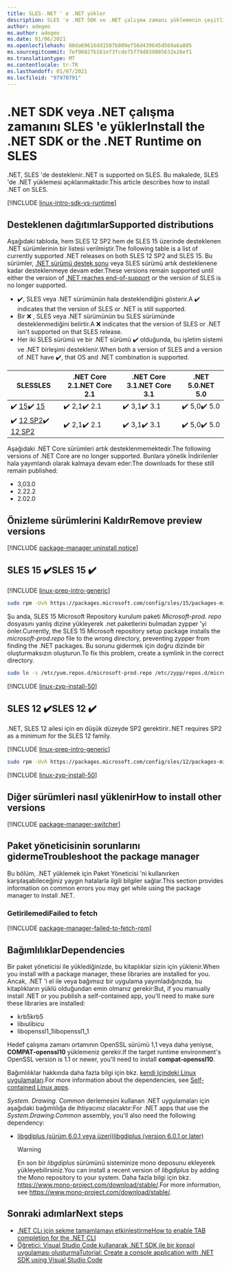 ```yaml
---
title: SLES-.NET ' e .NET yükler
description: SLES 'e .NET SDK ve .NET çalışma zamanı yüklemenin çeşitli yollarını gösterir.
author: adegeo
ms.author: adegeo
ms.date: 01/06/2021
ms.openlocfilehash: 80da69616dd1507b809ef56d439645d569a6a805
ms.sourcegitcommit: 7ef96827b161ef3fcde75f79d839885632e26ef1
ms.translationtype: MT
ms.contentlocale: tr-TR
ms.lasthandoff: 01/07/2021
ms.locfileid: "97970791"
---
```

# <a name="install-the-net-sdk-or-the-net-runtime-on-sles"></a><span data-ttu-id="b7682-103">.NET SDK veya .NET çalışma zamanını SLES 'e yükler</span><span class="sxs-lookup"><span data-stu-id="b7682-103">Install the .NET SDK or the .NET Runtime on SLES</span></span>

<span data-ttu-id="b7682-104">.NET, SLES 'de desteklenir.</span><span class="sxs-lookup"><span data-stu-id="b7682-104">.NET is supported on SLES.</span></span> <span data-ttu-id="b7682-105">Bu makalede, SLES 'de .NET yüklemesi açıklanmaktadır.</span><span class="sxs-lookup"><span data-stu-id="b7682-105">This article describes how to install .NET on SLES.</span></span>

[!INCLUDE [linux-intro-sdk-vs-runtime](includes/linux-intro-sdk-vs-runtime.md)]

## <a name="supported-distributions"></a><span data-ttu-id="b7682-106">Desteklenen dağıtımlar</span><span class="sxs-lookup"><span data-stu-id="b7682-106">Supported distributions</span></span>

<span data-ttu-id="b7682-107">Aşağıdaki tabloda, hem SLES 12 SP2 hem de SLES 15 üzerinde desteklenen .NET sürümlerinin bir listesi verilmiştir.</span><span class="sxs-lookup"><span data-stu-id="b7682-107">The following table is a list of currently supported .NET releases on both SLES 12 SP2 and SLES 15.</span></span> <span data-ttu-id="b7682-108">Bu sürümler, [.NET sürümü destek sonu](https://dotnet.microsoft.com/platform/support/policy/dotnet-core) veya SLES sürümü artık desteklenene kadar desteklenmeye devam eder.</span><span class="sxs-lookup"><span data-stu-id="b7682-108">These versions remain supported until either the version of [.NET reaches end-of-support](https://dotnet.microsoft.com/platform/support/policy/dotnet-core) or the version of SLES is no longer supported.</span></span>

- <span data-ttu-id="b7682-109">✔️, SLES veya .NET sürümünün hala desteklendiğini gösterir.</span><span class="sxs-lookup"><span data-stu-id="b7682-109">A ✔️ indicates that the version of SLES or .NET is still supported.</span></span>
- <span data-ttu-id="b7682-110">Bir ❌ , SLES veya .NET sürümünün bu SLES sürümünde desteklenmediğini belirtir.</span><span class="sxs-lookup"><span data-stu-id="b7682-110">A ❌ indicates that the version of SLES or .NET isn't supported on that SLES release.</span></span>
- <span data-ttu-id="b7682-111">Her iki SLES sürümü ve bir .NET sürümü ✔️ olduğunda, bu işletim sistemi ve .NET birleşimi desteklenir.</span><span class="sxs-lookup"><span data-stu-id="b7682-111">When both a version of SLES and a version of .NET have ✔️, that OS and .NET combination is supported.</span></span>

| <span data-ttu-id="b7682-112">SLES</span><span class="sxs-lookup"><span data-stu-id="b7682-112">SLES</span></span>                   | <span data-ttu-id="b7682-113">.NET Core 2.1</span><span class="sxs-lookup"><span data-stu-id="b7682-113">.NET Core 2.1</span></span> | <span data-ttu-id="b7682-114">.NET Core 3.1</span><span class="sxs-lookup"><span data-stu-id="b7682-114">.NET Core 3.1</span></span> | <span data-ttu-id="b7682-115">.NET 5.0</span><span class="sxs-lookup"><span data-stu-id="b7682-115">.NET 5.0</span></span> |
|------------------------|---------------|---------------|----------------|
| <span data-ttu-id="b7682-116">✔️ [15](#sles-15-)</span><span class="sxs-lookup"><span data-stu-id="b7682-116">✔️ [15](#sles-15-)</span></span>     | <span data-ttu-id="b7682-117">✔️ 2,1</span><span class="sxs-lookup"><span data-stu-id="b7682-117">✔️ 2.1</span></span>        | <span data-ttu-id="b7682-118">✔️ 3,1</span><span class="sxs-lookup"><span data-stu-id="b7682-118">✔️ 3.1</span></span>        | <span data-ttu-id="b7682-119">✔️ 5,0</span><span class="sxs-lookup"><span data-stu-id="b7682-119">✔️ 5.0</span></span> |
| <span data-ttu-id="b7682-120">✔️ [12 SP2](#sles-12-)</span><span class="sxs-lookup"><span data-stu-id="b7682-120">✔️ [12 SP2](#sles-12-)</span></span> | <span data-ttu-id="b7682-121">✔️ 2,1</span><span class="sxs-lookup"><span data-stu-id="b7682-121">✔️ 2.1</span></span>        | <span data-ttu-id="b7682-122">✔️ 3,1</span><span class="sxs-lookup"><span data-stu-id="b7682-122">✔️ 3.1</span></span>        | <span data-ttu-id="b7682-123">✔️ 5,0</span><span class="sxs-lookup"><span data-stu-id="b7682-123">✔️ 5.0</span></span> |

<span data-ttu-id="b7682-124">Aşağıdaki .NET Core sürümleri artık desteklenmemektedir.</span><span class="sxs-lookup"><span data-stu-id="b7682-124">The following versions of .NET Core are no longer supported.</span></span> <span data-ttu-id="b7682-125">Bunlara yönelik İndirilenler hala yayımlandı olarak kalmaya devam eder:</span><span class="sxs-lookup"><span data-stu-id="b7682-125">The downloads for these still remain published:</span></span>

- <span data-ttu-id="b7682-126">3,0</span><span class="sxs-lookup"><span data-stu-id="b7682-126">3.0</span></span>
- <span data-ttu-id="b7682-127">2.2</span><span class="sxs-lookup"><span data-stu-id="b7682-127">2.2</span></span>
- <span data-ttu-id="b7682-128">2.0</span><span class="sxs-lookup"><span data-stu-id="b7682-128">2.0</span></span>

## <a name="remove-preview-versions"></a><span data-ttu-id="b7682-129">Önizleme sürümlerini Kaldır</span><span class="sxs-lookup"><span data-stu-id="b7682-129">Remove preview versions</span></span>

[!INCLUDE [package-manager uninstall notice](./includes/linux-uninstall-preview-info.md)]

## <a name="sles-15-"></a><span data-ttu-id="b7682-130">SLES 15 ✔️</span><span class="sxs-lookup"><span data-stu-id="b7682-130">SLES 15 ✔️</span></span>

[!INCLUDE [linux-prep-intro-generic](includes/linux-prep-intro-generic.md)]

```bash
sudo rpm -Uvh https://packages.microsoft.com/config/sles/15/packages-microsoft-prod.rpm
```

<span data-ttu-id="b7682-131">Şu anda, SLES 15 Microsoft Repository kurulum paketi *Microsoft-prod. repo* dosyasını yanlış dizine yükleyerek .net paketlerini bulmadan zypper 'yi önler.</span><span class="sxs-lookup"><span data-stu-id="b7682-131">Currently, the SLES 15 Microsoft repository setup package installs the *microsoft-prod.repo* file to the wrong directory, preventing zypper from finding the .NET packages.</span></span> <span data-ttu-id="b7682-132">Bu sorunu gidermek için doğru dizinde bir oluşturmaksızın oluşturun.</span><span class="sxs-lookup"><span data-stu-id="b7682-132">To fix this problem, create a symlink in the correct directory.</span></span>

```bash
sudo ln -s /etc/yum.repos.d/microsoft-prod.repo /etc/zypp/repos.d/microsoft-prod.repo
```

[!INCLUDE [linux-zyp-install-50](includes/linux-install-50-zyp.md)]

## <a name="sles-12-"></a><span data-ttu-id="b7682-133">SLES 12 ✔️</span><span class="sxs-lookup"><span data-stu-id="b7682-133">SLES 12 ✔️</span></span>

<span data-ttu-id="b7682-134">.NET, SLES 12 ailesi için en düşük düzeyde SP2 gerektirir.</span><span class="sxs-lookup"><span data-stu-id="b7682-134">.NET requires SP2 as a minimum for the SLES 12 family.</span></span>

[!INCLUDE [linux-prep-intro-generic](includes/linux-prep-intro-generic.md)]

```bash
sudo rpm -Uvh https://packages.microsoft.com/config/sles/12/packages-microsoft-prod.rpm
```

[!INCLUDE [linux-zyp-install-50](includes/linux-install-50-zyp.md)]

## <a name="how-to-install-other-versions"></a><span data-ttu-id="b7682-135">Diğer sürümleri nasıl yüklenir</span><span class="sxs-lookup"><span data-stu-id="b7682-135">How to install other versions</span></span>

[!INCLUDE [package-manager-switcher](./includes/package-manager-heading-hack-pkgname.md)]

## <a name="troubleshoot-the-package-manager"></a><span data-ttu-id="b7682-136">Paket yöneticisinin sorunlarını giderme</span><span class="sxs-lookup"><span data-stu-id="b7682-136">Troubleshoot the package manager</span></span>

<span data-ttu-id="b7682-137">Bu bölüm, .NET yüklemek için Paket Yöneticisi 'ni kullanırken karşılaşabileceğiniz yaygın hatalarla ilgili bilgiler sağlar.</span><span class="sxs-lookup"><span data-stu-id="b7682-137">This section provides information on common errors you may get while using the package manager to install .NET.</span></span>

### <a name="failed-to-fetch"></a><span data-ttu-id="b7682-138">Getirilemedi</span><span class="sxs-lookup"><span data-stu-id="b7682-138">Failed to fetch</span></span>

[!INCLUDE [package-manager-failed-to-fetch-rpm](includes/package-manager-failed-to-fetch-rpm.md)]

## <a name="dependencies"></a><span data-ttu-id="b7682-139">Bağımlılıklar</span><span class="sxs-lookup"><span data-stu-id="b7682-139">Dependencies</span></span>

<span data-ttu-id="b7682-140">Bir paket yöneticisi ile yüklediğinizde, bu kitaplıklar sizin için yüklenir.</span><span class="sxs-lookup"><span data-stu-id="b7682-140">When you install with a package manager, these libraries are installed for you.</span></span> <span data-ttu-id="b7682-141">Ancak, .NET 'i el ile veya bağımsız bir uygulama yayımladığınızda, bu kitaplıkların yüklü olduğundan emin olmanız gerekir:</span><span class="sxs-lookup"><span data-stu-id="b7682-141">But, if you manually install .NET or you publish a self-contained app, you'll need to make sure these libraries are installed:</span></span>

- <span data-ttu-id="b7682-142">krb5</span><span class="sxs-lookup"><span data-stu-id="b7682-142">krb5</span></span>
- <span data-ttu-id="b7682-143">libıu</span><span class="sxs-lookup"><span data-stu-id="b7682-143">libicu</span></span>
- <span data-ttu-id="b7682-144">libopenssl1_1</span><span class="sxs-lookup"><span data-stu-id="b7682-144">libopenssl1_1</span></span>

<span data-ttu-id="b7682-145">Hedef çalışma zamanı ortamının OpenSSL sürümü 1,1 veya daha yeniyse, **COMPAT-openssl10** yüklemeniz gerekir.</span><span class="sxs-lookup"><span data-stu-id="b7682-145">If the target runtime environment's OpenSSL version is 1.1 or newer, you'll need to install **compat-openssl10**.</span></span>

<span data-ttu-id="b7682-146">Bağımlılıklar hakkında daha fazla bilgi için bkz. [kendi Içindeki Linux uygulamaları](https://github.com/dotnet/core/blob/master/Documentation/self-contained-linux-apps.md).</span><span class="sxs-lookup"><span data-stu-id="b7682-146">For more information about the dependencies, see [Self-contained Linux apps](https://github.com/dotnet/core/blob/master/Documentation/self-contained-linux-apps.md).</span></span>

<span data-ttu-id="b7682-147">*System. Drawing. Common* derlemesini kullanan .NET uygulamaları için aşağıdaki bağımlılığa de ihtiyacınız olacaktır:</span><span class="sxs-lookup"><span data-stu-id="b7682-147">For .NET apps that use the *System.Drawing.Common* assembly, you'll also need the following dependency:</span></span>

- [<span data-ttu-id="b7682-148">libgdiplus (sürüm 6.0.1 veya üzeri)</span><span class="sxs-lookup"><span data-stu-id="b7682-148">libgdiplus (version 6.0.1 or later)</span></span>](https://www.mono-project.com/docs/gui/libgdiplus/)

  > [!WARNING]
  > <span data-ttu-id="b7682-149">En son bir *libgdiplus* sürümünü sisteminize mono deposunu ekleyerek yükleyebilirsiniz.</span><span class="sxs-lookup"><span data-stu-id="b7682-149">You can install a recent version of *libgdiplus* by adding the Mono repository to your system.</span></span> <span data-ttu-id="b7682-150">Daha fazla bilgi için bkz. <https://www.mono-project.com/download/stable/>.</span><span class="sxs-lookup"><span data-stu-id="b7682-150">For more information, see <https://www.mono-project.com/download/stable/>.</span></span>

## <a name="next-steps"></a><span data-ttu-id="b7682-151">Sonraki adımlar</span><span class="sxs-lookup"><span data-stu-id="b7682-151">Next steps</span></span>

- [<span data-ttu-id="b7682-152">.NET CLı için sekme tamamlamayı etkinleştirme</span><span class="sxs-lookup"><span data-stu-id="b7682-152">How to enable TAB completion for the .NET CLI</span></span>](../tools/enable-tab-autocomplete.md)
- [<span data-ttu-id="b7682-153">Öğretici: Visual Studio Code kullanarak .NET SDK ile bir konsol uygulaması oluşturma</span><span class="sxs-lookup"><span data-stu-id="b7682-153">Tutorial: Create a console application with .NET SDK using Visual Studio Code</span></span>](../tutorials/with-visual-studio-code.md)
